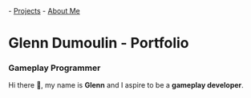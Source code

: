 <link href="./style.css" rel="stylesheet"/>
<script type="module" src="https://md-block.verou.me/md-block.js"></script>

<div class="nav-bar">
  <md-block>
    - <a href="./">Projects</a>
    - <a href="./about-me.html" class="active">About Me</a>
  </md-block>
</div>

# Glenn Dumoulin - Portfolio

### Gameplay Programmer

Hi there 👋, my name is **Glenn** and I aspire to be a **gameplay developer**.

